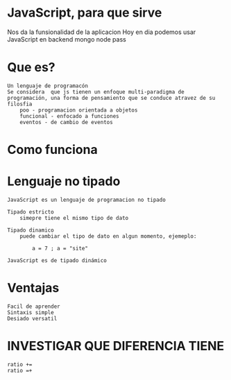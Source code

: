 # JavaScript, para que sirve
   Nos da la funsionalidad de la aplicacion
   Hoy en dia podemos usar JavaScript en backend
        mongo
        node
        pass

# Que es?
    Un lenguaje de programacón 
    Se considera  que js tienen un enfoque multi-paradigma de programación, una forma de pensamiento que se conduce atravez de su filosfia
        poo - programacion orientada a objetos
        funcional - enfocado a funciones
        eventos - de cambio de eventos

# Como funciona
# Lenguaje no tipado
    JavaScript es un lenguaje de programacion no tipado

    Tipado estricto 
        simepre tiene el mismo tipo de dato 

    Tipado dinamico
        puede cambiar el tipo de dato en algun momento, ejemeplo:
         
            a = 7 ; a = "site"
    
    JavaScript es de tipado dinámico

# Ventajas
    Facil de aprender
    Sintaxis simple
    Desiado versatil

# INVESTIGAR QUE DIFERENCIA TIENE

    ratio +=
    ratio =+






 